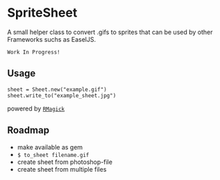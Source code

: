 # SpriteSheet

A small helper class to convert .gifs to sprites that can be used by other
Frameworks suchs as EaselJS.

    Work In Progress!

## Usage

    sheet = Sheet.new("example.gif")
    sheet.write_to("example_sheet.jpg")

powered by [`RMagick`](https://github.com/rmagick/rmagick)

## Roadmap

- make available as gem
- `$ to_sheet filename.gif`
- create sheet from photoshop-file
- create sheet from multiple files

